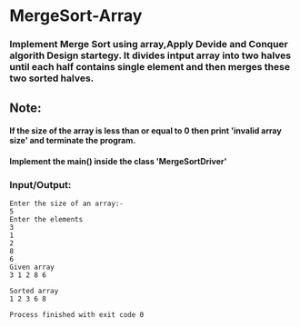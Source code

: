 # MergeSort-Array
### Implement Merge Sort using array,Apply Devide and Conquer algorith Design startegy. It divides intput array into two halves until each half contains single element and then merges these two sorted halves.
## Note:
#### If the size of the array is less than or equal to 0 then print 'invalid array size' and terminate the program.
#### Implement the main() inside the class 'MergeSortDriver'

### Input/Output:
```
Enter the size of an array:-
5
Enter the elements
3
1
2
8
6
Given array
3 1 2 8 6 

Sorted array
1 2 3 6 8 

Process finished with exit code 0
```
